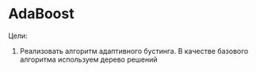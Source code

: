 # AdaBoost

Цели:

1) Реализовать алгоритм адаптивного бустинга. В качестве базового алгоритма используем дерево решений
